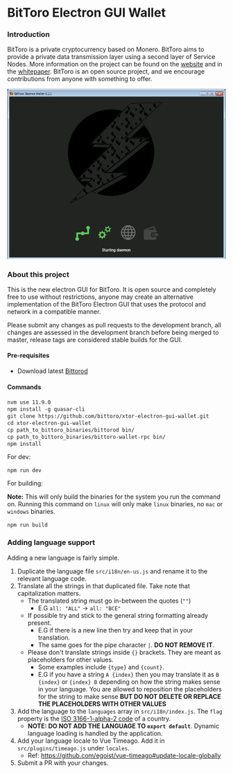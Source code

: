 # BitToro Electron GUI Wallet

### Introduction
BitToro is a private cryptocurrency based on Monero. BitToro aims to provide a private data transmission layer using a second layer of Service Nodes.
More information on the project can be found on the [website](https://bittoro.network) and in the [whitepaper](https://bittoro.network/whitepaper). BitToro is an open source project, and we encourage contributions from anyone with something to offer.
<p align="center">
 <img src="https://raw.githubusercontent.com/bittoro/xtor-electron-gui-wallet/development/src-electron/icons/mrcuug.PNG" width="600">
</p>



### About this project

This is the new electron GUI for BitToro. It is open source and completely free to use without restrictions, anyone may create an alternative implementation of the BitToro Electron GUI that uses the protocol and network in a compatible manner.

Please submit any changes as pull requests to the development branch, all changes are assessed in the development branch before being merged to master, release tags are considered stable builds for the GUI.

#### Pre-requisites
- Download latest [Bittorod](https://github.com/bittoro/xtor-electron-gui-wallet/releases)

#### Commands
```
nvm use 11.9.0
npm install -g quasar-cli
git clone https://github.com/bittoro/xtor-electron-gui-wallet.git
cd xtor-electron-gui-wallet
cp path_to_bittoro_binaries/bittorod bin/
cp path_to_bittoro_binaries/bittoro-wallet-rpc bin/
npm install
```

For dev:
```
npm run dev
```

For building:

**Note:** This will only build the binaries for the system you run the command on. Running this command on `linux` will only make `linux` binaries, no `mac` or `windows` binaries.
```
npm run build
```

### Adding language support

Adding a new language is fairly simple.

1. Duplicate the language file `src/i18n/en-us.js` and rename it to the relevant language code.
2. Translate all the strings in that duplicated file. Take note that capitalization matters.
    - The translated string must go in-between the quotes (`""`)
      - E.G `all: "ALL"` -> `all: "ВСЕ"`
    - If possible try and stick to the general string formatting already present.
      - E.G if there is a new line then try and keep that in your translation.
      - The same goes for the pipe character `|`. **DO NOT REMOVE IT**.
    - Please don't translate strings inside `{}` brackets. They are meant as placeholders for other values.
      - Some examples include `{type}` and `{count}`.
      - E.G if you have a string `A {index}` then you may translate it as `B {index}` or `{index} B` depending on how the string makes sense in your language. You are allowed to reposition the placeholders for the string to make sense **BUT DO NOT DELETE OR REPLACE THE PLACEHOLDERS WITH OTHER VALUES**
3. Add the language to the `languages` array in `src/i18n/index.js`. The `flag` property is the [ISO 3166-1-alpha-2 code](https://www.iso.org/obp/ui/#search/code/) of a country.
   - **NOTE: DO NOT ADD THE LANGUAGE TO `export default`**. Dynamic language loading is handled by the application.
4. Add your language locale to Vue Timeago. Add it in `src/plugins/timeago.js` under `locales`.
   - Ref: https://github.com/egoist/vue-timeago#update-locale-globally
5. Submit a PR with your changes.
